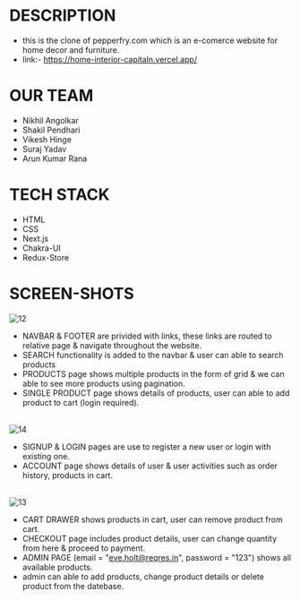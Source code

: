 # DESCRIPTION
- this is the clone of pepperfry.com which is an e-comerce website for home decor and furniture.
- link:- https://home-interior-capitaln.vercel.app/

# OUR TEAM
 - Nikhil Angolkar
 - Shakil Pendhari
 - Vikesh Hinge
 - Suraj Yadav
 - Arun Kumar Rana
 
 # TECH STACK
 - HTML 
 - CSS
 - Next.js
 - Chakra-UI
 - Redux-Store

# SCREEN-SHOTS
<div>

  <img src="https://user-images.githubusercontent.com/107465553/215099346-b60e3690-b2bd-4a11-becf-1680b700a1c2.png" alt="12" border="0" />
 
  - NAVBAR & FOOTER are privided with links, these links are routed to relative page & navigate throughout the website.
  - SEARCH functionality is added to the navbar & user can able to search products
  - PRODUCTS page shows multiple products in the form of grid & we can able to see more products using pagination.
  - SINGLE PRODUCT page shows details of products, user can able to add product to cart (login required).
  <br/>
  <img src="https://user-images.githubusercontent.com/107465553/215099336-59b19da6-7fdb-4a74-a008-5c1d5b438eb6.png" alt="14" border="0" />
 
  - SIGNUP & LOGIN pages are use to register a new user or login with existing one.
  - ACCOUNT page shows details of user & user activities such as order history, products in cart.
  <br/>
  <img src="https://user-images.githubusercontent.com/107465553/215099348-f9d39223-c2d4-4c96-b557-ac6f0263491b.png" alt="13" border="0" />
 
  - CART DRAWER shows products in cart, user can remove product from cart.
  - CHECKOUT page includes product details, user can change quantity from here & proceed to payment.
  - ADMIN PAGE (email = "eve.holt@reqres.in", password = "123") shows all available products.
  - admin can able to add products, change product details or delete product from the datebase.
</div>
